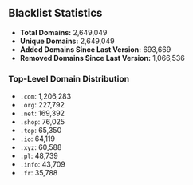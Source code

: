 ## Blacklist Statistics

- **Total Domains:** 2,649,049
- **Unique Domains:** 2,649,049
- **Added Domains Since Last Version:** 693,669
- **Removed Domains Since Last Version:** 1,066,536

### Top-Level Domain Distribution

-  `.com`: 1,206,283
-  `.org`: 227,792
-  `.net`: 169,392
-  `.shop`: 76,025
-  `.top`: 65,350
-  `.io`: 64,119
-  `.xyz`: 60,588
-  `.pl`: 48,739
-  `.info`: 43,709
-  `.fr`: 35,788
